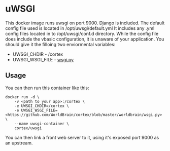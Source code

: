 # uWSGI

This docker image runs uwsgi on port 9000.
Django is included.
The default config file used is located in /opt/uwsgi/default.yml
It includes any .yml config files located in to /opt/uwsgi/conf.d directory.
While the config file does include the vbasic configuration, it is unaware of your application.
You should give it the filloing two enviormental variables:

* UWSGI_CHDIR - /cortex
* UWSGI_WSGI_FILE - [wsgi.py](https://github.com/WorldBrain/cortex/blob/master/worldbrain/wsgi.py)

## Usage

You can then run this container like this:
```
docker run -d \
	-v <path to your app>:/cortex \
	-e UWSGI_CHDIR=/cortex \
	-e UWSGI_WSGI_FILE=<https://github.com/WorldBrain/cortex/blob/master/worldbrain/wsgi.py> \
	--name uwsgi-container \
	cortex/uwsgi
```
You can then link a front web server to it, using it's exposed port 9000 as an upstream.
